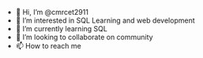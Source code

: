 - 👋 Hi, I’m @cmrcet2911
- 👀 I’m interested in SQL Learning and web development
- 🌱 I’m currently learning SQL
- 💞️ I’m looking to collaborate on community
- 📫 How to reach me 

<!---
cmrcet2911/cmrcet2911 is a ✨ special ✨ repository because its `README.md` (this file) appears on your GitHub profile.
You can click the Preview link to take a look at your changes.
--->
